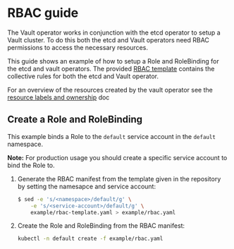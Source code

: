 # RBAC guide

The Vault operator works in conjunction with the etcd operator to setup a Vault cluster. To do this both the etcd and Vault operators need RBAC permissions to access the necessary resources.

This guide shows an example of how to setup a Role and RoleBinding for the etcd and vault operators. The provided [RBAC template][rbac-template] contains the collective rules for both the etcd and Vault operator.

For an overview of the resources created by the vault operator see the [resource labels and ownership][resources-doc] doc

## Create a Role and RoleBinding

This example binds a Role to the `default` service account in the `default` namespace.

**Note:** For production usage you should create a specific service account to bind the Role to.

1. Generate the RBAC manifest from the template given in the repository by setting the namesapce and service account:

    ```sh
    $ sed -e 's/<namespace>/default/g' \
        -e 's/<service-account>/default/g' \
        example/rbac-template.yaml > example/rbac.yaml
    ```

2. Create the Role and RoleBinding from the RBAC manifest:

    ```sh
    kubectl -n default create -f example/rbac.yaml
    ```



[rbac-template]: ../../example/rbac-template.yaml
[resources-doc]: ./resource_labels_and_ownership.md
